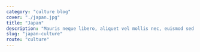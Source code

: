```yaml
---
category: "culture blog"
cover: "./japan.jpg"
title: "Japan"
description: "Mauris neque libero, aliquet vel mollis nec, euismod sed tellus. Mauris convallis dictum elit id volutpat."
slug: "japan-culture"
route: "culture"
---
```

